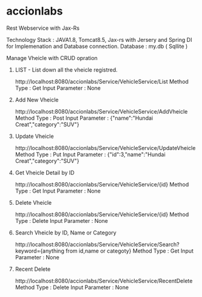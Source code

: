 # accionlabs
Rest Webservice with Jax-Rs

Technology Stack : JAVA1.8, Tomcat8.5, Jax-rs with Jersery and Spring DI for Implemenation and Database connection.
Database : my.db ( Sqllite )



Manage Vheicle with CRUD opration
1. LIST - List down all the vheicle registred.

    http://localhost:8080/accionlabs/Service/VehicleService/List
    Method Type : Get
    Input Parameter : None
    
2.  Add New Vheicle
    
    http://localhost:8080/accionlabs/Service/VehicleService/AddVheicle
    Method Type : Post
    Input Parameter : {"name":"Hundai Creat","category":"SUV"}
     
3.  Update Vheicle
    
    http://localhost:8080/accionlabs/Service/VehicleService/UpdateVheicle
    Method Type : Put
    Input Parameter : {"id":3,"name":"Hundai Creat","category":"SUV"}
    
4.  Get Vheicle Detail by ID

    http://localhost:8080/accionlabs/Service/VehicleService/{id}
    Method Type : Get
    Input Parameter : None
    
5.  Delete Vheicle
    
    http://localhost:8080/accionlabs/Service/VehicleService/{id}
    Method Type : Delete
    Input Parameter : None
    
6.  Search Vheicle by ID, Name or Category

    http://localhost:8080/accionlabs/Service/VehicleService/Search?keyword={anything from id,name or categoty}
    Method Type : Get
    Input Parameter : None
    
7.  Recent Delete

    http://localhost:8080/accionlabs/Service/VehicleService/RecentDelete
    Method Type : Delete
    Input Parameter : None
    
